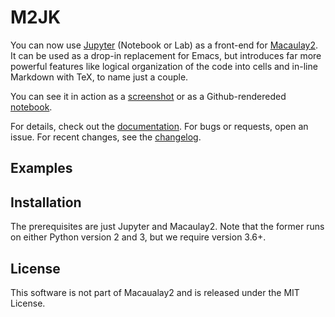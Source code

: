 # M2JK

You can now use [Jupyter](http://www.jupyter.org) (Notebook or Lab) as a front-end for [Macaulay2](http://faculty.math.illinois.edu/Macaulay2/).
It can be used as a drop-in replacement for Emacs,
but introduces far more powerful features like
logical organization of the code into cells and in-line Markdown with TeX,
to name just a couple.

You can see it in action as a [screenshot](https://rawgit.com/radoslavraynov/Macaulay2-Jupyter-Kernel/master/demo/sample.png) or as a Github-rendereded [notebook](demo/sample.ipynb).

For details, check out the [documentation](http://m2jk.rtfd.io).
For bugs or requests, open an issue.
For recent changes, see the [changelog](CHANGELOG.md).

## Examples

## Installation

The prerequisites are just Jupyter and Macaulay2.
Note that the former runs on either Python version 2 and 3, but we require version 3.6+.

## License

This software is not part of Macaualay2 and is released under the MIT License.

